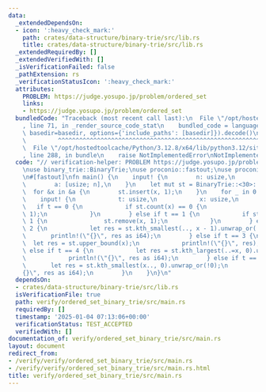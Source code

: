 ```yaml
---
data:
  _extendedDependsOn:
  - icon: ':heavy_check_mark:'
    path: crates/data-structure/binary-trie/src/lib.rs
    title: crates/data-structure/binary-trie/src/lib.rs
  _extendedRequiredBy: []
  _extendedVerifiedWith: []
  _isVerificationFailed: false
  _pathExtension: rs
  _verificationStatusIcon: ':heavy_check_mark:'
  attributes:
    PROBLEM: https://judge.yosupo.jp/problem/ordered_set
    links:
    - https://judge.yosupo.jp/problem/ordered_set
  bundledCode: "Traceback (most recent call last):\n  File \"/opt/hostedtoolcache/Python/3.12.8/x64/lib/python3.12/site-packages/onlinejudge_verify/documentation/build.py\"\
    , line 71, in _render_source_code_stat\n    bundled_code = language.bundle(stat.path,\
    \ basedir=basedir, options={'include_paths': [basedir]}).decode()\n          \
    \         ^^^^^^^^^^^^^^^^^^^^^^^^^^^^^^^^^^^^^^^^^^^^^^^^^^^^^^^^^^^^^^^^^^^^^^^^^^^^^^^^^\n\
    \  File \"/opt/hostedtoolcache/Python/3.12.8/x64/lib/python3.12/site-packages/onlinejudge_verify/languages/rust.py\"\
    , line 288, in bundle\n    raise NotImplementedError\nNotImplementedError\n"
  code: "// verification-helper: PROBLEM https://judge.yosupo.jp/problem/ordered_set\n\
    \nuse binary_trie::BinaryTrie;\nuse proconio::fastout;\nuse proconio::input;\n\
    \n#[fastout]\nfn main() {\n    input! {\n        n: usize,\n        q: usize,\n\
    \        a: [usize; n],\n    }\n    let mut st = BinaryTrie::<30>::new();\n  \
    \  for &x in &a {\n        st.insert(x, 1);\n    }\n    for _ in 0..q {\n    \
    \    input! {\n            t: usize,\n            x: usize,\n        }\n     \
    \   if t == 0 {\n            if st.count(x) == 0 {\n                st.insert(x,\
    \ 1);\n            }\n        } else if t == 1 {\n            if st.count(x) ==\
    \ 1 {\n                st.remove(x, 1);\n            }\n        } else if t ==\
    \ 2 {\n            let res = st.kth_smallest(.., x - 1).unwrap_or(!0);\n     \
    \       println!(\"{}\", res as i64);\n        } else if t == 3 {\n          \
    \  let res = st.upper_bound(x);\n            println!(\"{}\", res);\n        }\
    \ else if t == 4 {\n            let res = st.kth_largest(..=x, 0).unwrap_or(!0);\n\
    \            println!(\"{}\", res as i64);\n        } else if t == 5 {\n     \
    \       let res = st.kth_smallest(x.., 0).unwrap_or(!0);\n            println!(\"\
    {}\", res as i64);\n        }\n    }\n}\n"
  dependsOn:
  - crates/data-structure/binary-trie/src/lib.rs
  isVerificationFile: true
  path: verify/ordered_set_binary_trie/src/main.rs
  requiredBy: []
  timestamp: '2025-01-04 07:13:06+00:00'
  verificationStatus: TEST_ACCEPTED
  verifiedWith: []
documentation_of: verify/ordered_set_binary_trie/src/main.rs
layout: document
redirect_from:
- /verify/verify/ordered_set_binary_trie/src/main.rs
- /verify/verify/ordered_set_binary_trie/src/main.rs.html
title: verify/ordered_set_binary_trie/src/main.rs
---
```

